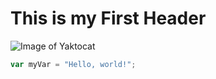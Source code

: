 # This is my First Header
![Image of Yaktocat](https://octodex.github.com/images/yaktocat.png)
``` javascript
var myVar = "Hello, world!";
```
